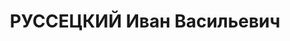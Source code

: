 ---
title: РУССЕЦКИЙ Иван Васильевич
description: 'Род. 23.07.1895, Киевская обл., Ходорковский р-н, с. Яроповичи, украинец,
  обр.: среднее, учитель, Винниц.учительский семинарий, член КП(б)У с 1924 по 1937.
  Проживал: г. Винница, ул. Ленина, 82. Зам.зав.школьным отд. Винниц.обкома КП(б)У

  Арестован УНКВД по Винниц.обл. 01.08.1937. Обв. по ст. 54-8, 11 УК УССР. Приговор:
  ВК ВС СССР, 26.12.1937 – ВМН с конфискацией имущества. Расстрелян 27.12.1937.

  Реабилитирован ВК ВС СССР 17.09.1957'
---